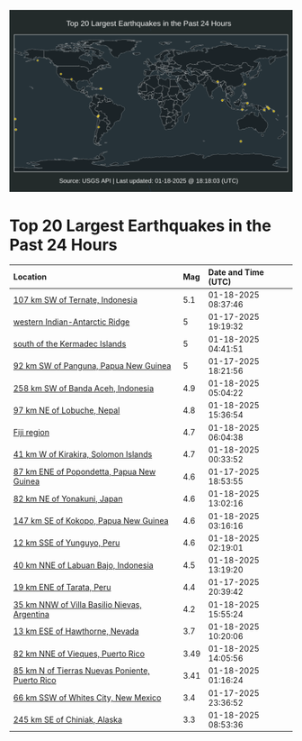 ![Map](./map.png)

# Top 20 Largest Earthquakes in the Past 24 Hours

| Location | Mag | Date and Time (UTC) |
|:---|:---|:---|
| [107 km SW of Ternate, Indonesia](https://earthquake.usgs.gov/earthquakes/eventpage/us6000pkwy) | 5.1 | 01-18-2025 08:37:46 |
| [western Indian-Antarctic Ridge](https://earthquake.usgs.gov/earthquakes/eventpage/us6000pkt6) | 5 | 01-17-2025 19:19:32 |
| [south of the Kermadec Islands](https://earthquake.usgs.gov/earthquakes/eventpage/us6000pkw2) | 5 | 01-18-2025 04:41:51 |
| [92 km SW of Panguna, Papua New Guinea](https://earthquake.usgs.gov/earthquakes/eventpage/us6000pksw) | 5 | 01-17-2025 18:21:56 |
| [258 km SW of Banda Aceh, Indonesia](https://earthquake.usgs.gov/earthquakes/eventpage/us6000pkw9) | 4.9 | 01-18-2025 05:04:22 |
| [97 km NE of Lobuche, Nepal](https://earthquake.usgs.gov/earthquakes/eventpage/us6000pky9) | 4.8 | 01-18-2025 15:36:54 |
| [Fiji region](https://earthquake.usgs.gov/earthquakes/eventpage/us6000pkwe) | 4.7 | 01-18-2025 06:04:38 |
| [41 km W of Kirakira, Solomon Islands](https://earthquake.usgs.gov/earthquakes/eventpage/us6000pkv1) | 4.7 | 01-18-2025 00:33:52 |
| [87 km ENE of Popondetta, Papua New Guinea](https://earthquake.usgs.gov/earthquakes/eventpage/us6000pkt1) | 4.6 | 01-17-2025 18:53:55 |
| [82 km NE of Yonakuni, Japan](https://earthquake.usgs.gov/earthquakes/eventpage/us6000pkxv) | 4.6 | 01-18-2025 13:02:16 |
| [147 km SE of Kokopo, Papua New Guinea](https://earthquake.usgs.gov/earthquakes/eventpage/us6000pkvv) | 4.6 | 01-18-2025 03:16:16 |
| [12 km SSE of Yunguyo, Peru](https://earthquake.usgs.gov/earthquakes/eventpage/us6000pkvp) | 4.6 | 01-18-2025 02:19:01 |
| [40 km NNE of Labuan Bajo, Indonesia](https://earthquake.usgs.gov/earthquakes/eventpage/us6000pkxx) | 4.5 | 01-18-2025 13:19:20 |
| [19 km ENE of Tarata, Peru](https://earthquake.usgs.gov/earthquakes/eventpage/us6000pkte) | 4.4 | 01-17-2025 20:39:42 |
| [35 km NNW of Villa Basilio Nievas, Argentina](https://earthquake.usgs.gov/earthquakes/eventpage/us6000pkya) | 4.2 | 01-18-2025 15:55:24 |
| [13 km ESE of Hawthorne, Nevada](https://earthquake.usgs.gov/earthquakes/eventpage/nn00892165) | 3.7 | 01-18-2025 10:20:06 |
| [82 km NNE of Vieques, Puerto Rico](https://earthquake.usgs.gov/earthquakes/eventpage/pr2025018000) | 3.49 | 01-18-2025 14:05:56 |
| [85 km N of Tierras Nuevas Poniente, Puerto Rico](https://earthquake.usgs.gov/earthquakes/eventpage/pr71470993) | 3.41 | 01-18-2025 01:16:24 |
| [66 km SSW of Whites City, New Mexico](https://earthquake.usgs.gov/earthquakes/eventpage/tx2025bfau) | 3.4 | 01-17-2025 23:36:52 |
| [245 km SE of Chiniak, Alaska](https://earthquake.usgs.gov/earthquakes/eventpage/ak025twrcwh) | 3.3 | 01-18-2025 08:53:36 |
